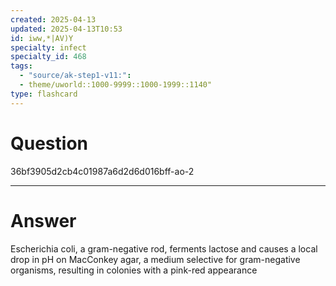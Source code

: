 ```yaml
---
created: 2025-04-13
updated: 2025-04-13T10:53
id: iww,*|AV)Y
specialty: infect
specialty_id: 468
tags:
  - "source/ak-step1-v11:": 
  - theme/uworld::1000-9999::1000-1999::1140"
type: flashcard
---
```


# Question
36bf3905d2cb4c01987a6d2d6d016bff-ao-2

---

# Answer
Escherichia coli, a gram-negative rod, ferments lactose and causes a local drop in pH on MacConkey agar, a medium selective for gram-negative organisms, resulting in colonies with a pink-red appearance